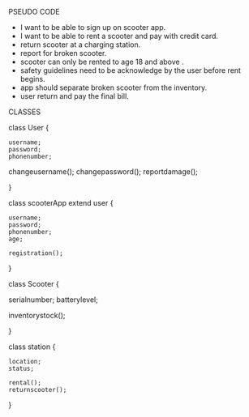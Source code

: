 PSEUDO CODE
* I want to be able to sign up on scooter app.
* I want to be able to rent a scooter and pay with credit card.
* return scooter at a charging station.
* report for broken scooter.
* scooter can only be rented to age 18 and above .
* safety guidelines need to be acknowledge by the user before rent begins.
* app should separate broken scooter from the inventory.
* user return and pay the final bill.

CLASSES

class User {

    username;
    password;
    phonenumber;

   changeusername();
   changepassword();
   reportdamage();


}

class scooterApp extend user {

    username;
    password;
    phonenumber;
    age;

    registration();
}

class Scooter {

   serialnumber;
   batterylevel;

   inventorystock();
        
}

class station {

    location;
    status;

    rental();
    returnscooter();

}